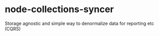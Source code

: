# node-collections-syncer
Storage agnostic and simple way to denormalize data for reporting etc (CQRS) 
